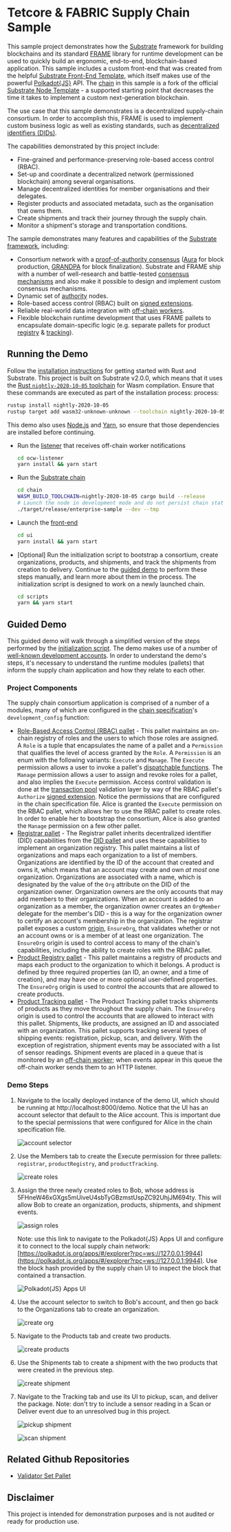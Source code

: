 # Tetcore & FABRIC Supply Chain Sample

This sample project demonstrates how the [Substrate](https://www.substrate.io/) framework for
building blockchains and its standard
[FRAME](https://substrate.dev/docs/en/knowledgebase/runtime/frame) library for runtime development
can be used to quickly build an ergonomic, end-to-end, blockchain-based application. This sample
includes a custom front-end that was created from the helpful
[Substrate Front-End Template](https://github.com/substrate-developer-hub/substrate-front-end-template),
which itself makes use of the powerful [Polkadot{JS}](https://polkadot.js.org/) API. The
[chain](chain) in this sample is a fork of the official
[Substrate Node Template](https://github.com/substrate-developer-hub/substrate-node-template) - a
supported starting point that decreases the time it takes to implement a custom next-generation
blockchain.

The use case that this sample demonstrates is a decentralized supply-chain consortium. In order to
accomplish this, FRAME is used to implement custom business logic as well as existing standards,
such as [decentralized identifiers (DIDs)](https://w3c.github.io/did-core/).

The capabilities demonstrated by this project include:

- Fine-grained and performance-preserving role-based access control (RBAC).
- Set-up and coordinate a decentralized network (permissioned blockchain) among several
  organisations.
- Manage decentralized identities for member organisations and their delegates.
- Register products and associated metadata, such as the organisation that owns them.
- Create shipments and track their journey through the supply chain.
- Monitor a shipment's storage and transportation conditions.

The sample demonstrates many features and capabilities of the
[Substrate framework](https://substrate.dev/), including:

- Consortium network with a
  [proof-of-authority consensus](https://en.wikipedia.org/wiki/Proof_of_authority)
  ([Aura](https://substrate.dev/docs/en/knowledgebase/advanced/consensus#aura) for block production,
  [GRANDPA](https://substrate.dev/docs/en/knowledgebase/advanced/consensus#grandpa) for block
  finalization). Substrate and FRAME ship with a number of well-research and battle-tested
  [consensus mechanisms](https://substrate.dev/docs/en/knowledgebase/advanced/consensus#consensus-in-substrate)
  and also make it possible to design and implement custom consensus mechanisms.
- Dynamic set of
  [authority](https://substrate.dev/docs/en/knowledgebase/getting-started/glossary#authority) nodes.
- Role-based access control (RBAC) built on
  [signed extensions](https://substrate.dev/docs/en/knowledgebase/learn-substrate/extrinsics#signed-extension).
- Reliable real-world data integration with
  [off-chain workers](https://substrate.dev/docs/en/knowledgebase/runtime/off-chain-workers).
- Flexible blockchain runtime development that uses FRAME pallets to encapsulate domain-specific
  logic (e.g. separate pallets for product [registry](chain/pallets/registrar) &
  [tracking](https://github.com/stiiifff/pallet-product-tracking)).

## Running the Demo

Follow the [installation instructions](https://substrate.dev/docs/en/knowledgebase/getting-started/)
for getting started with Rust and Substrate. This project is built on Substrate v2.0.0, which means
that it uses the
[Rust `nightly-2020-10-05` toolchain](https://substrate.dev/docs/en/knowledgebase/getting-started/#rust-nightly-toolchain)
for Wasm compilation. Ensure that these commands are executed as part of the installation process:
process:

```bash
rustup install nightly-2020-10-05
rustup target add wasm32-unknown-unknown --toolchain nightly-2020-10-05
```

This demo also uses [Node.js](https://nodejs.org/en/) and [Yarn](https://classic.yarnpkg.com/en/),
so ensure that those dependencies are installed before continuing.

- Run the [listener](ocw-listener) that receives off-chain worker notifications

  ```bash
  cd ocw-listener
  yarn install && yarn start
  ```

- Run the [Substrate chain](chain)

  ```bash
  cd chain
  WASM_BUILD_TOOLCHAIN=nightly-2020-10-05 cargo build --release
  # Launch the node in development mode and do not persist chain state
  ./target/release/enterprise-sample --dev --tmp
  ```

- Launch the [front-end](ui)

  ```bash
  cd ui
  yarn install && yarn start
  ```

- \[Optional\] Run the initialization script to bootstrap a consortium, create organizations,
  products, and shipments, and track the shipments from creation to delivery. Continue to the
  [guided demo](#guided-demo) to perform these steps manually, and learn more about them in the
  process. The initialization script is designed to work on a newly launched chain.

  ```bash
  cd scripts
  yarn && yarn start
  ```

## Guided Demo

This guided demo will walk through a simplified version of the steps performed by the
[initialization script](./scripts/src/init.js). The demo makes use of a number of
[well-known development accounts](https://substrate.dev/docs/en/knowledgebase/integrate/subkey#well-known-keys).
In order to understand the demo's steps, it's necessary to understand the runtime modules (pallets)
that inform the supply chain application and how they relate to each other.

### Project Components

The supply chain consortium application is comprised of a number of a modules, many of which are
configured in the [chain specification](chain/node/src/chain_spec.rs)'s `development_config`
function:

- [Role-Based Access Control (RBAC) pallet](https://github.com/gautamdhameja/substrate-rbac/tree/enterprise-sample) -
  This pallet maintains an on-chain registry of roles and the users to which those roles are
  assigned. A `Role` is a tuple that encapsulates the name of a pallet and a `Permission` that
  qualifies the level of access granted by the `Role`. A `Permission` is an enum with the following
  variants: `Execute` and `Manage`. The `Execute` permission allows a user to invoke a pallet's
  [dispatchable functions](https://substrate.dev/docs/en/knowledgebase/getting-started/glossary#dispatch).
  The `Manage` permission allows a user to assign and revoke roles for a pallet, and also implies
  the `Execute` permission. Access control validation is done at the
  [transaction pool](https://substrate.dev/docs/en/knowledgebase/learn-substrate/tx-pool) validation
  layer by way of the RBAC pallet's `Authorize`
  [signed extension](https://substrate.dev/docs/en/knowledgebase/learn-substrate/extrinsics#signed-extension).
  Notice the permissions that are configured in the chain specification file. Alice is granted the
  `Execute` permission on the RBAC pallet, which allows her to use the RBAC pallet to create roles.
  In order to enable her to bootstrap the consortium, Alice is also granted the `Manage` permission
  on a few other pallet.
- [Registrar pallet](chain/pallets/registrar/src/lib.rs) - The Registrar pallet inherits
  decentralized identifier (DID) capabilities from the
  [DID pallet](https://github.com/substrate-developer-hub/pallet-did) and uses these capabilities to
  implement an organization registry. This pallet maintains a list of organizations and maps each
  organization to a list of members. Organizations are identified by the ID of the account that
  created and owns it, which means that an account may create and own _at most_ one organization.
  Organizations are associated with a name, which is designated by the value of the `Org` attribute
  on the DID of the organization owner. Organization owners are the only accounts that may add
  members to their organizations. When an account is added to an organization as a member, the
  organization owner creates an `OrgMember` delegate for the member's DID - this is a way for the
  organization owner to certify an account's membership in the organization. The registrar pallet
  exposes a custom [origin](https://substrate.dev/docs/en/knowledgebase/runtime/origin),
  `EnsureOrg`, that validates whether or not an account owns or is a member of at least one
  organization. The `EnsureOrg` origin is used to control access to many of the chain's
  capabilities, including the ability to create roles with the RBAC pallet.
- [Product Registry pallet](chain/pallets/product-registry/src/lib.rs) - This pallet maintains a
  registry of products and maps each product to the organization to which it belongs. A product is
  defined by three required properties (an ID, an owner, and a time of creation), and may have one
  or more optional user-defined properties. The `EnsureOrg` origin is used to control the accounts
  that are allowed to create products.
- [Product Tracking pallet](chain/pallets/product-tracking/src/lib.rs) - The Product Tracking pallet
  tracks shipments of products as they move throughout the supply chain. The `EnsureOrg` origin is
  used to control the accounts that are allowed to interact with this pallet. Shipments, like
  products, are assigned an ID and associated with an organization. This pallet supports tracking
  several types of shipping events: registration, pickup, scan, and delivery. With the exception of
  registration, shipment events may be associated with a list of sensor readings. Shipment events
  are placed in a queue that is monitored by an
  [off-chain worker](https://substrate.dev/docs/en/knowledgebase/runtime/off-chain-workers); when
  events appear in this queue the off-chain worker sends them to an HTTP listener.

### Demo Steps

1. Navigate to the locally deployed instance of the demo UI, which should be running at
   http://localhost:8000/demo. Notice that the UI has an account selector that default to the Alice
   account. This is important due to the special permissions that were configured for Alice in the
   chain specification file.

   ![account selector](assets/img/demo/01-accounts.png)

1. Use the Members tab to create the Execute permission for three pallets: `registrar`,
   `productRegistry`, and `productTracking`.

   ![create roles](assets/img/demo/02-create-roles.png)

1. Assign the three newly created roles to Bob, whose address is
   5FHneW46xGXgs5mUiveU4sbTyGBzmstUspZC92UhjJM694ty. This will allow Bob to create an organization,
   products, shipments, and shipment events.

   ![assign roles](assets/img/demo/03-assign-roles.png)

   Note: use this link to navigate to the Polkadot{JS} Apps UI and configure it to connect to the
   local supply chain network:
   [https://polkadot.js.org/apps/#/explorer?rpc=ws://127.0.0.1:9944](https://polkadot.js.org/apps/#/explorer?rpc=ws://127.0.0.1:9944).
   Use the block hash provided by the supply chain UI to inspect the block that contained a
   transaction.

   ![Polkadot{JS} Apps UI](assets/img/demo/04-apps-ui.png)

1. Use the account selector to switch to Bob's account, and then go back to the Organizations tab to
   create an organization.

   ![create org](assets/img/demo/05-create-org.png)

1. Navigate to the Products tab and create two products.

   ![create products](assets/img/demo/06-create-products.png)

1. Use the Shipments tab to create a shipment with the two products that were created in the
   previous step.

   ![create shipment](assets/img/demo/07-create-shipment.png)

1. Navigate to the Tracking tab and use its UI to pickup, scan, and deliver the package. Note: don't
   try to include a sensor reading in a Scan or Deliver event due to an unresolved bug in this
   project.

   ![pickup shipment](assets/img/demo/08-pickup-shipment.png)

   ![scan shipment](assets/img/demo/09-scan-shipment.png)

## Related Github Repositories

- [Validator Set Pallet](https://github.com/gautamdhameja/substrate-validator-set)

## Disclaimer

This project is intended for demonstration purposes and is not audited or ready for production use.
